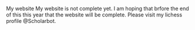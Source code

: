 My website
My website is not complete yet. I am hoping that brfore the end of this this year that the website will be complete.
Please visit my lichess profile @Scholarbot.
